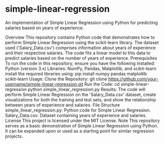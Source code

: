 # simple-linear-regression
An implementation of Simple Linear Regression using Python for predicting salaries based on years of experience.

Overview
This repository contains Python code that demonstrates how to perform Simple Linear Regression using the scikit-learn library. 
The dataset used ('Salary_Data.csv') comprises information about years of experience and their respective salaries.
The code fits a linear model to this data to predict salaries based on the number of years of experience.
Prerequisites
To run the code in this repository, ensure you have the following installed:
Python (version 3.x)
Libraries: NumPy, Pandas, Matplotlib, and scikit-learn
install the required libraries using:
pip install numpy pandas matplotlib scikit-learn
Usage:
Clone the Repository:
git clone https://github.com/your-username/simple-linear-regression.git
Run the Code:
cd simple-linear-regression
python simple_linear_regression.py
Results:
The code will perform Simple Linear Regression on the 'Salary_Data.csv' dataset, create visualizations for both the training and test sets, 
and show the relationship between years of experience and salaries.
File Structure
simple_linear_regression.py: Python code for Simple Linear Regression.
Salary_Data.csv: Dataset containing years of experience and salaries.
License
This project is licensed under the MIT License.
Note
This repository serves as a basic demonstration of Simple Linear Regression using Python. It can be expanded upon or used as a starting point for similar regression projects.
